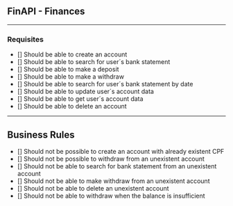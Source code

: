 ## FinAPI - Finances

---

### Requisites
- [] Should be able to create an account
- [] Should be able to search for user´s bank statement
- [] Should be able to make a deposit
- [] Should be able to make a withdraw
- [] Should be able to search for user´s bank statement by date
- [] Should be able to update user´s account data
- [] Should be able to get user´s account data
- [] Should be able to delete an account


---

## Business Rules
- [] Should not be possible to create an account with already existent CPF
- [] Should not be possible to withdraw from an unexistent account
- [] Should not be able to search for bank statement from an unexistent account
- [] Should not be able to make withdraw from an unexistent account
- [] Should not be able to delete an unexistent account
- [] Should not be able to withdraw when the balance is insufficient




